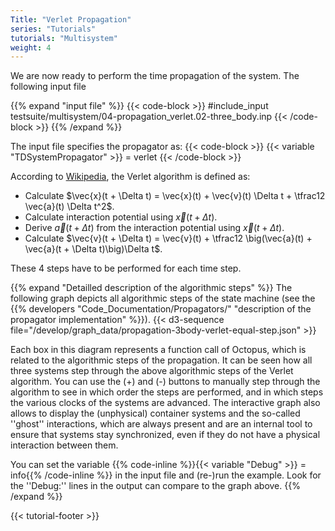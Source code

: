 ```yaml
---
Title: "Verlet Propagation"
series: "Tutorials"
tutorials: "Multisystem"
weight: 4
---
```


We are now ready to perform the time propagation of the system. 
The following input file 

{{% expand "input file" %}}
{{< code-block >}}
#include_input testsuite/multisystem/04-propagation_verlet.02-three_body.inp
{{< /code-block >}}
{{% /expand %}}

The input file specifies the propagator as:
{{< code-block >}}
{{< variable "TDSystemPropagator" >}} = verlet
{{< /code-block >}}

According to [Wikipedia](https://en.wikipedia.org/wiki/Verlet_integration), the Verlet algorithm is defined as:

- Calculate $\vec{x}(t + \Delta t) = \vec{x}(t) + \vec{v}(t) \Delta t + \tfrac12 \vec{a}(t) \Delta t^2$.
- Calculate interaction potential using $\vec{x}(t + \Delta t)$.
- Derive $\vec{a}(t + \Delta t)$ from the interaction potential using $\vec{x}(t + \Delta t)$.
- Calculate $\vec{v}(t + \Delta t) = \vec{v}(t) + \tfrac12 \big(\vec{a}(t) + \vec{a}(t + \Delta t)\big)\Delta t$.

These 4 steps have to be performed for each time step.

{{% expand "Detailled description of the algorithmic steps" %}}
The following graph depicts all algorithmic steps of the state machine (see the {{% developers "Code_Documentation/Propagators/" "description of the propagator implementation" %}}).
{{< d3-sequence file="/develop/graph_data/propagation-3body-verlet-equal-step.json" >}}

Each box in this diagram represents a function call of Octopus, which is related to the algorithmic steps of the propagation.
It can be seen how all three systems step through the above algorithmic steps of the Verlet algorithm. You can use the (+) and (-) buttons to manually step through the algorithm to see in which order the steps are performed, and in which steps the various clocks of the systems are advanced.
The interactive graph also allows to display the (unphysical) container systems and the so-called ''ghost'' interactions, which are always present and are an internal tool to ensure that systems stay synchronized, even if they do not have a physical interaction between them.

You can set the variable {{% code-inline %}}{{< variable "Debug" >}} = info{{% /code-inline %}} in the input file and (re-)run the example. Look for the ''Debug:'' lines in the output can compare to the graph above.
{{% /expand %}}


{{< tutorial-footer >}}
